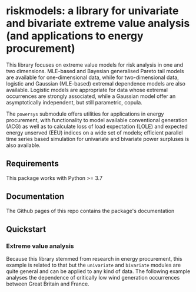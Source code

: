 # riskmodels: a library for univariate and bivariate extreme value analysis (and applications to energy procurement)

This library focuses on extreme value models for risk analysis in one and two dimensions. MLE-based and Bayesian generalised Pareto tail models are available for one-dimensional data, while for two-dimensional data, logistic and Gaussian (MLE-based) extremal dependence models are also available. Logistic models are appropriate for data whose extremal occurrences are strongly associated, while a Gaussian model offer an asymptotically independent, but still parametric, copula.

The `powersys` submodule offers utilities for applications in energy procurement, with functionality to model available conventional generation (ACG) as well as to calculate loss of load expectation (LOLE) and expected energy unserved (EEU) indices on a wide set of models; efficient parallel time series based simulation for univariate and bivariate power surpluses is also available. 

## Requirements

This package works with Python >= 3.7

## Documentation

The Github pages of this repo contains the package's documentation

## Quickstart

### Extreme value analysis

Because this library stemmed from research in energy procurement, this example is related to that but the `univariate` and `bivariate` modules are quite general and can be applied to any kind of data. The following example analyses the dependence of critically low wind generation occurrences between Great Britain and France. 

```py

```